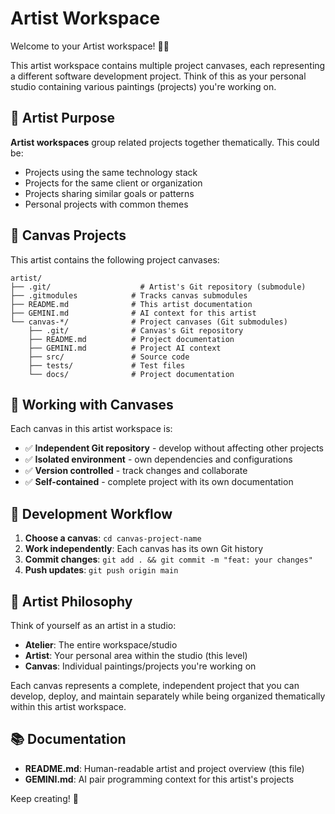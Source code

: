 # Artist Workspace

Welcome to your Artist workspace! 👨‍🎨

This artist workspace contains multiple project canvases, each representing a different software development project. Think of this as your personal studio containing various paintings (projects) you're working on.

## 🎯 Artist Purpose

**Artist workspaces** group related projects together thematically. This could be:
- Projects using the same technology stack
- Projects for the same client or organization
- Projects sharing similar goals or patterns
- Personal projects with common themes

## 📁 Canvas Projects

This artist contains the following project canvases:
```
artist/
├── .git/                    # Artist's Git repository (submodule)
├── .gitmodules            # Tracks canvas submodules
├── README.md              # This artist documentation
├── GEMINI.md              # AI context for this artist
└── canvas-*/              # Project canvases (Git submodules)
    ├── .git/              # Canvas's Git repository
    ├── README.md          # Project documentation
    ├── GEMINI.md          # Project AI context
    ├── src/               # Source code
    ├── tests/             # Test files
    └── docs/              # Project documentation
```

## 🚀 Working with Canvases

Each canvas in this artist workspace is:
- ✅ **Independent Git repository** - develop without affecting other projects
- ✅ **Isolated environment** - own dependencies and configurations
- ✅ **Version controlled** - track changes and collaborate
- ✅ **Self-contained** - complete project with its own documentation

## 🔄 Development Workflow

1. **Choose a canvas**: `cd canvas-project-name`
2. **Work independently**: Each canvas has its own Git history
3. **Commit changes**: `git add . && git commit -m "feat: your changes"`
4. **Push updates**: `git push origin main`

## 🎨 Artist Philosophy

Think of yourself as an artist in a studio:
- **Atelier**: The entire workspace/studio
- **Artist**: Your personal area within the studio (this level)
- **Canvas**: Individual paintings/projects you're working on

Each canvas represents a complete, independent project that you can develop, deploy, and maintain separately while being organized thematically within this artist workspace.

## 📚 Documentation

- **README.md**: Human-readable artist and project overview (this file)
- **GEMINI.md**: AI pair programming context for this artist's projects

Keep creating! 🎨